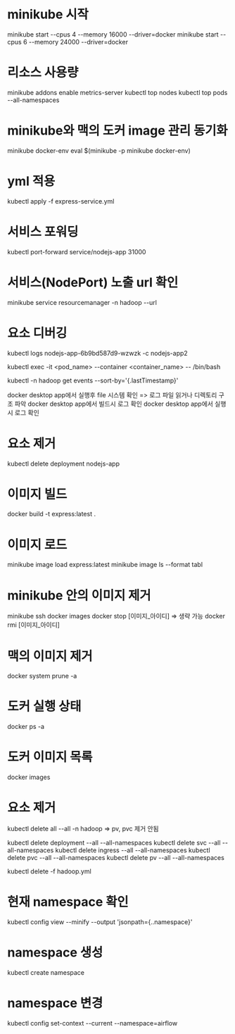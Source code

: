 # minikube 시작

minikube start --cpus 4 --memory 16000 --driver=docker
minikube start --cpus 6 --memory 24000 --driver=docker

# 리소스 사용량

minikube addons enable metrics-server
kubectl top nodes
kubectl top pods --all-namespaces

# minikube와 맥의 도커 image 관리 동기화

minikube docker-env
eval $(minikube -p minikube docker-env)

# yml 적용

kubectl apply -f express-service.yml

# 서비스 포워딩

kubectl port-forward service/nodejs-app 31000

# 서비스(NodePort) 노출 url 확인

minikube service resourcemanager -n hadoop --url

# 요소 디버깅

kubectl logs nodejs-app-6b9bd587d9-wzwzk -c nodejs-app2

kubectl exec -it <pod_name> --container <container_name> -- /bin/bash

kubectl -n hadoop get events --sort-by='{.lastTimestamp}'

docker desktop app에서 실행후 file 시스템 확인 => 로그 파일 읽거나 디렉토리 구조 파악
docker desktop app에서 빌드시 로그 확인
docker desktop app에서 실행시 로그 확인

# 요소 제거

kubectl delete deployment nodejs-app

# 이미지 빌드

docker build -t express:latest .

# 이미지 로드

minikube image load express:latest
minikube image ls --format tabl

# minikube 안의 이미지 제거

minikube ssh
docker images
docker stop [이미지_아이디] => 생략 가능
docker rmi [이미지_아이디]

# 맥의 이미지 제거

docker system prune -a

# 도커 실행 상태

docker ps -a

# 도커 이미지 목록

docker images

# 요소 제거

kubectl delete all --all -n hadoop => pv, pvc 제거 안됨

kubectl delete deployment --all --all-namespaces
kubectl delete svc --all --all-namespaces
kubectl delete ingress --all --all-namespaces
kubectl delete pvc --all --all-namespaces
kubectl delete pv --all --all-namespaces

kubectl delete -f hadoop.yml

# 현재 namespace 확인

kubectl config view --minify --output 'jsonpath={..namespace}'

# namespace 생성

kubectl create namespace

# namespace 변경

kubectl config set-context --current --namespace=airflow
